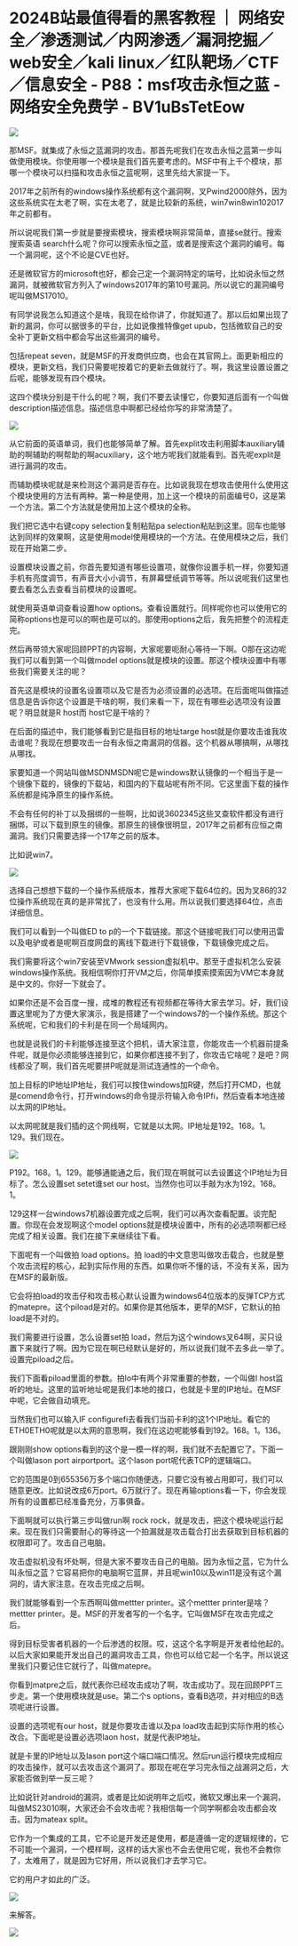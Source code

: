 # 2024B站最值得看的黑客教程 ｜ 网络安全／渗透测试／内网渗透／漏洞挖掘／web安全／kali linux／红队靶场／CTF／信息安全 - P88：msf攻击永恒之蓝 - 网络安全免费学 - BV1uBsTetEow

![](img/ab03e2940cd79ea14d6580d757f9451e_0.png)

那MSF。就集成了永恒之蓝漏洞的攻击。那首先呢我们在攻击永恒之蓝第一步叫做使用模块。你使用哪一个模块是我们首先要考虑的。MSF中有上千个模块，那哪一个模块可以扫描和攻击永恒之蓝呢啊，这里先给大家提一下。

2017年之前所有的windows操作系统都有这个漏洞啊，叉Pwind2000除外，因为这些系统实在太老了啊，实在太老了，就是比较新的系统，win7win8win102017年之前都有。

所以说呢我们第一步就是要搜索模块，搜索模块啊非常简单，直接se就行。搜索搜索英语 search什么呢？你可以搜索永恒之蓝，或者是搜索这个漏洞的编号。每一个漏洞呢，这个不论是CVE也好。

还是微软官方的microsoft也好，都会己定一个漏洞特定的端号，比如说永恒之然漏洞，就被微软官方列入了windows2017年的第10号漏洞。所以说它的漏洞编号呢叫做MS17010。

有同学说我怎么知道这个是啥，我现在给你讲了，你就知道了。那以后如果出现了新的漏洞，你可以据很多的平台，比如说像推特像get upub，包括微软自己的安全补丁更新文档中都会写出这些漏洞的编号。

包括repeat seven，就是MSF的开发商供应商，也会在其官网上。面更新相应的模块，更新文档，我们只需要呢按着它的更新去做就行了。啊，我这里设置设置之后呢，能够发现有四个模块。

这四个模块分别是干什么的呢？啊，我们不要去读懂它，你要知道后面有一个叫做description描述信息。描述信息中啊都已经给你写的非常清楚了。



![](img/ab03e2940cd79ea14d6580d757f9451e_2.png)

从它前面的英语单词，我们也能够简单了解。首先explit攻击利用脚本auxiliary辅助的啊辅助的啊帮助的啊acuxiliary，这个地方呢我们就能看到。首先呢explit是进行漏洞的攻击。

而辅助模块呢就是来检测这个漏洞是否存在。比如说我现在想攻击使用什么使用这个模块使用的方法有两种。第一种是使用，加上这一个模块的前面编号0，这是第一个方法。第二个方法就是使用加上这个模块的全称。

我们把它选中右键copy selection复制粘贴pa selection粘贴到这里。回车也能够达到同样的效果啊，这是使用model使用模块的一个方法。在使用模块之后，我们现在开始第二步。

设置模块设置之前，你首先要知道有哪些设置项，就像你设置手机一样，你要知道手机有亮度调节，有声音大小小调节，有屏幕壁纸调节等等。所以说呢我们这里也要去看怎么去查看当前模块的设置呢。

就使用英语单词查看设置how options。查看设置就行。同样呢你也可以使用它的简称options也是可以的啊也是可以的。那使用options之后，我先把整个的流程走完。

然后再带领大家呢回顾PPT的内容啊，大家呢要呃耐心等待一下啊。O那在这边呢我们可以看到第一个叫做model options就是模块的设置。那这个模块设置中有哪些我们需要关注的呢？

首先这是模块的设置名设置项以及它是否为必须设置的必选项。在后面呢叫做描述信息是告诉你这个设置是干啥的啊，我们来看一下，现在有哪些必选项没有设置呢？明显就是R host而 host它是干啥的？

在后面的描述中，我们能够看到它是指目标的地址targe host就是你要攻击谁我攻击谁呢？我现在想要攻击一台有永恒之南漏洞的信器。这个机器从哪搞啊，从哪找从哪找。

家要知道一个网站叫做MSDNMSDN呢它是windows默认镜像的一个相当于是一个镜像下载的，镜像的下载站，和国内的下载站呢有所不同。它这里面下载的操作系统都是纯净原生的操作系统。

不会有任何的补丁以及捆绑的一些啊，比如说3602345这些叉查软件都没有进行捆绑，可以下载到原生的镜像。那原生的镜像很明显，2017年之前都有应恒之南漏洞。我们只需要选择一个17年之前的版本。

比如说win7。

![](img/ab03e2940cd79ea14d6580d757f9451e_4.png)

选择自己想想下载的一个操作系统版本，推荐大家呢下载64位的。因为叉86的32位操作系统现在真的是非常扰了，也没有什么用。所以说我们要选择64位，点击详细信息。

我们可以看到一个叫做ED to p的一个下载链接。那这个链接呢我们可以使用迅雷以及电驴或者是呢啊百度网盘的离线下载进行下载镜像，下载镜像完成之后。

我们需要将这个win7安装至VMwork session虚拟机中。那至于虚拟机怎么安装windows操作系统。我相信啊你打开VM之后，你简单摸索摸索因为VM它本身就是中文的。你好一下就会了。

如果你还是不会百度一搜，成堆的教程还有视频都在等待大家去学习。好，我们设置这里呢为了方便大家演示，我是搭建了一个windows7的一个操作系统。那这个系统呢，它和我们的卡利是在同一个局域网内。

也就是说我们的卡利能够连接至这个把机，请大家注意，你能攻击一个机器前提条件呢，就是你必须能够连接到它，如果你都连接不到了，你攻击它啥呢？是吧？网线都没了啊，我们首先呢要拼P呢就是测试连通性的一个命令。

加上目标的IP地址IP地址，我们可以按住windows加R键，然后打开CMD，也就是comend命令行，打开windows的命令提示符输入命令IPfi，然后查看本地连接以太网的IP地址。

以太网呢就是我们插的这个网线啊，它就是以太网。IP地址是192。168。1。129。我们现在。

![](img/ab03e2940cd79ea14d6580d757f9451e_6.png)

P192。168。1。129。能够通能通之后，我们现在啊就可以去设置这个IP地址为目标了。怎么设置set setet谁set our host。当然你也可以手敲为水为192。168。1。

129这样一台windows7机器设置完成之后啊，我们可以再次查看配置。谈完配置。你现在会发现啊这个model options就是模块设置中，所有的必选项啊都已经完成了相关设置。我们在接下来继续往下看。

下面呢有一个叫做拍 load options。拍 load的中文意思叫做攻击载合，也就是整个攻击流程的核心，起到实际作用的东西。如果你听不懂的话，不没有关系，因为在MSF的最新版。

它会将拍load的攻击仔和攻击核心默认设置为windows64位版本的反弹TCP方式的matepre。这个piload是对的。如果你是其他版本，更早的MSF，它默认的拍load是不对的。

我们需要进行设置，怎么设置set拍 load，然后为这个windows叉64啊，买只设置下来就行了啊。因为它现在啊已经默认是好的，所以说我们就不去多此一举了。设置完piload之后。

我们下面看piload里面的参数。拍lo中有两个非常重要的参数，一个叫做l host监听的地址。这里的监听地址呢是我们本地的接口，也就是卡里的IP地址。在MSF中呢，它会做自动填充。

当然我们也可以输入IF configurefi去看我们当前卡利的这1个IP地址。看它的ETH0ETH0呢就是以太网的意思啊，我们在这边呢能够看到192。168。1。136。

跟刚刚show options看到的这个是一模一样的啊，我们就不去配置它了。下面一个叫做lason port airportport。这个lason port呢代表TCP的逻辑端口。

它的范围是0到655356万多个端口你随便选，只要它没有被占用即可，我们可以随意更改。比如说改成6万port。6万就行了。现在再输options看一下，你会发现所有的设置都已经准备充分，万事俱备。

下面啊就可以执行第三步叫做run啊 rock rock，就是攻击，把这个模块呢运行起来。现在我们只需要耐心的等待这一个拍漏就是攻击载合打出去获取到目标机器的权限即可了。攻击自己电脑。

攻击虚拟机没有坏处啊，但是大家不要攻击自己的电脑。因为永恒之蓝，它为什么叫永恒之蓝？它容易把你的电脑啊它蓝屏，并且呢win10以及win11是没有这个漏洞的，请大家注意。在攻击完成之后啊。

我们就能够看到一个东西啊叫做mettter printer。这个mettter printer是啥？mettter printer。是。MSF的开发者写的一个名字。它叫做MSF在攻击完成之后。

得到目标受害者机器的一个后渗透的权限。哎，这这个名字啊是开发者给他起的。以后大家如果能开发出自己的漏洞攻击工具，你也可以给它起一个名字。所以说这里我们只要记住它就行了，叫做matepre。

你看到matpre之后，就代表你已经攻击成功了啊，攻击成功了。现在回顾PPT三步走。第一个使用模块就是use。第二个s options，查看B选项，并对相应的B选项呢进行设置。

设置的选项呢有our host，就是你要攻击谁以及pa load攻击起到实际作用的核心改合。下面呢是设置必选项laon host，就是代表IP地址。

就是卡里的IP地址以及lason port这个端口端口情况。然后run运行模块完成相应的攻击操作，就可以去攻击这个漏洞了。那现在呢在学习完永恒之战漏洞之后，大家能否做到举一反三呢？

比如说针对android的漏洞，或者是比如说明年之后哎，微软又爆出来一个漏洞，叫做MS23010啊，大家还会不会攻击呢？我相信每一个同学啊都会攻击都会攻击。因为mateax split。

它作为一个集成的工具，它不论是开发还是使用，都是遵循一定的逻辑规律的，它不可能一个漏洞，一个模样啊，这样的话大家也不会去使用它呢，我也不会教你了，太难用了，就是因为它好用，所以说我们才去学习它。

它的用户才如此的广泛。

![](img/ab03e2940cd79ea14d6580d757f9451e_8.png)

来解答。

![](img/ab03e2940cd79ea14d6580d757f9451e_10.png)